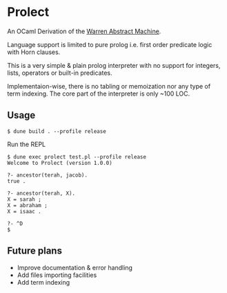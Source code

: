 # Prolect
An OCaml Derivation of the [Warren Abstract Machine](https://en.wikipedia.org/wiki/Warren_Abstract_Machine).

Language support is limited to pure prolog i.e. first order predicate logic with Horn clauses.

This is a very simple & plain prolog interpreter with no support for integers, lists, operators or built-in predicates.

Implementaion-wise, there is no tabling or memoization nor any type of term indexing. The core part of the interpreter is only ~100 LOC.
## Usage
```
$ dune build . --profile release
```

Run the REPL
```
$ dune exec prolect test.pl --profile release
Welcome to Prolect (version 1.0.0)

?- ancestor(terah, jacob).
true .

?- ancestor(terah, X).
X = sarah ;
X = abraham ;
X = isaac .

?- ^D
$
```

## Future plans
* Improve documentation & error handling
* Add files importing facilities
* Add term indexing